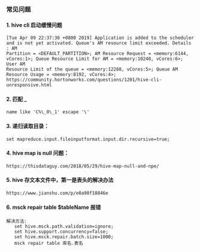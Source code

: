 ### 常见问题
#### 1. hive cli 启动缓慢问题
    [Tue Apr 09 22:37:36 +0800 2019] Application is added to the scheduler and is not yet activated. Queue's AM resource limit exceeded. Details : AM 
    Partition = <DEFAULT_PARTITION>; AM Resource Request = <memory:6144, vCores:1>; Queue Resource Limit for AM = <memory:10240, vCores:6>; User AM 
    Resource Limit of the queue = <memory:12288, vCores:5>; Queue AM Resource Usage = <memory:8192, vCores:4>;
    https://community.hortonworks.com/questions/1201/hive-cli-unresponsive.html
#### 2. 匹配 _ 
    name like 'C%\_0\_1' escape '\'
#### 3. 递归读取目录：      
	set mapreduce.input.fileinputformat.input.dir.recursive=true;
#### 4. hive map is null 问题：
    https://thisdataguy.com/2018/05/29/hive-map-null-and-npe/
#### 5. hive 存文本文件中，第一是表头的解决办法
    https://www.jianshu.com/p/e0a90f18846e
#### 6. msck repair table $tableName 报错  
    解决方法: 
       set hive.msck.path.validation=ignore;
       set hive.support.concurrency=false;  
       set hive.msck.repair.batch.size=1000;     
       msck repair table 库名.表名
    